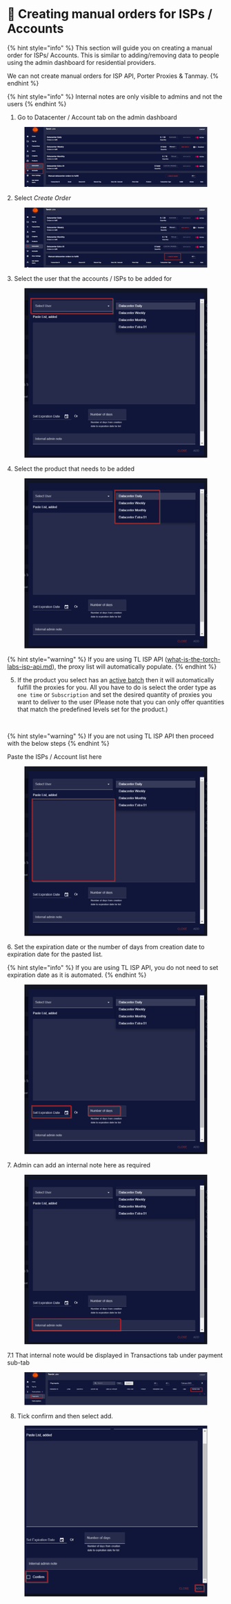 # 📂 Creating manual orders for ISPs / Accounts

{% hint style="info" %}
This section will guide you on creating a manual order for ISPs/ Accounts. This is similar to adding/removing data to people using the admin dashboard for residential providers.

We can not create manual orders for ISP API, Porter Proxies & Tanmay.
{% endhint %}

{% hint style="info" %}
Internal notes are only visible to admins and not the users
{% endhint %}



1. Go to Datacenter / Account tab on the admin dashboard

<figure><img src="../.gitbook/assets/1 (12).png" alt=""><figcaption></figcaption></figure>

2\. Select _Create Order_

<figure><img src="../.gitbook/assets/2 (12).png" alt=""><figcaption></figcaption></figure>

3\. Select the user that the accounts / ISPs to be added for

<figure><img src="../.gitbook/assets/a (2) (1).png" alt=""><figcaption></figcaption></figure>

4\. Select the product that needs to be added

<figure><img src="../.gitbook/assets/b (4).png" alt=""><figcaption></figcaption></figure>

{% hint style="warning" %}
If you are using TL ISP API ([what-is-the-torch-labs-isp-api.md](../errors-and-faq/isps/what-is-the-torch-labs-isp-api.md "mention")), the proxy list will automatically populate.
{% endhint %}

5. If the product you select has an [active batch](creating-a-batch/creating-a-torch-labs-isp-api-batch.md) then it will automatically fulfill the proxies for you. All you have to do is select the order type as `one time` or `Subscription` and set the desired quantity of proxies you want to deliver to the user (Please note that you can only offer quantities that match the predefined levels set for the product.)

<div data-full-width="false">

<figure><img src="../.gitbook/assets/Screenshot 2024-07-19 at 10.55.20 AM.png" alt="" width="563"><figcaption></figcaption></figure>

</div>

{% hint style="warning" %}
If you are not using TL ISP API then proceed with the below steps
{% endhint %}

Paste the ISPs / Account list here

<figure><img src="../.gitbook/assets/c (3).png" alt=""><figcaption></figcaption></figure>

6\. Set the expiration date or the number of days from creation date to expiration date for the pasted list.

{% hint style="info" %}
If you are using TL ISP API, you do not need to set expiration date as it is automated.
{% endhint %}

<figure><img src="../.gitbook/assets/d (1) (1).png" alt=""><figcaption></figcaption></figure>

7\. Admin can add an internal note here as required

<figure><img src="../.gitbook/assets/e (1).png" alt=""><figcaption></figcaption></figure>

7.1 That internal note would be displayed in Transactions tab under payment sub-tab

<figure><img src="../.gitbook/assets/3 (13).png" alt=""><figcaption></figcaption></figure>

8. Tick confirm and then select add.

<figure><img src="../.gitbook/assets/f.png" alt=""><figcaption></figcaption></figure>

